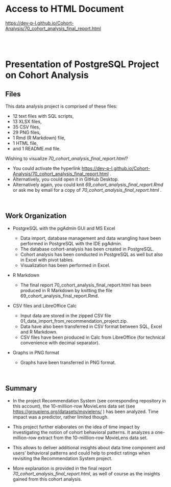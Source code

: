 # Access to HTML Document 

https://dev-p-l.github.io/Cohort-Analysis/70_cohort_analysis_final_report.html

<br>
<br>

# Presentation of PostgreSQL Project on Cohort Analysis

## Files

This data analysis project is comprised of these files:
  *	12 text files with SQL scripts,
  *	13 XLSX files,
  *	35 CSV files,
  *	29 PNG files,
  *	1 Rmd (R Markdown) file, 
  *	1 HTML file,
  *	and 1 README.md file. 

Wishing to visualize *70_cohort_analysis_final_report.html*?
  * You could activate the hyperlink https://dev-p-l.github.io/Cohort-Analysis/70_cohort_analysis_final_report.html .
  * Alternatively, you could open it in GitHub Desktop.
  * Alternatively again, you could knit *69_cohort_analysis_final_report.Rmd* or ask me by email for a copy of *70_cohort_analysis_final_report.html* .

<br>

## Work Organization

* PostgreSQL with the pgAdmin GUI and MS Excel
  * Data import, database management and data wrangling 
have been performed in PostgreSQL with the IDE pgAdmin. 
  * The database cohort-analysis has been created in PostgreSQL. 
  * Cohort analysis has been conducted in PostgreSQL as well 
but also in Excel with pivot tables.
  * Visualization has been performed in Excel. 

* R Markdown
  * The final report 70_cohort_analysis_final_report.html
has been produced in R Markdown by knitting the file 69_cohort_analysis_final_report.Rmd. 

* CSV files and LibreOffice Calc
  * Input data are stored in the zipped CSV file 01_data_import_from_recommendation_project.zip. 
  * Data have also been transferred in CSV format between SQL, Excel and R Markdown. 
  * CSV files have been produced in Calc from LibreOffice (for technical convenience with decimal separator). 

* Graphs in PNG format
  * Graphs have been transferred in PNG format. 

<br>

## Summary

  * In the project Recommendation System (see corresponding repository in this account), 
the 10-milllion-row MovieLens data set (see https://grouplens.org/datasets/movielens/ )
has been analyzed. Time impact was a predictor, rather limited though. 

  * This project further elaborates on the idea of time impact by investigating 
the notion of cohort behavioral patterns. It analyzes a one-million-row extract 
from the 10-milllion-row MovieLens data set. 

  * This allows to deliver additional insights about data time component and users’ behavioral patterns 
and could help to predict ratings when revisiting the Recommendation System project. 

  * More explanation is provided in the final report 
*70_cohort_analysis_final_report.html*, 
as well of course as the insights gained from this cohort analysis. 
